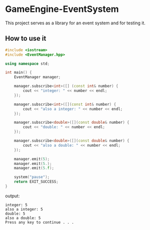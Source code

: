 # GameEngine-EventSystem
This project serves as a library for an event system and for testing it.

## How to use it
```c++
#include <iostream>
#include <EventManager.hpp>

using namespace std;

int main() {
    EventManager manager;

    manager.subscribe<int>([] (const int& number) {
        cout << "integer: " << number << endl;
    });

    manager.subscribe<int>([](const int& number) {
        cout << "also a integer: " << number << endl;
    });

    manager.subscribe<double>([](const double& number) {
        cout << "double: " << number << endl;
    });

    manager.subscribe<double>([](const double& number) {
        cout << "also a double: " << number << endl;
    });

    manager.emit(5);
    manager.emit(5.);
    manager.emit(5.f);

    system("pause");
    return EXIT_SUCCESS;
}
```

output:
```
integer: 5
also a integer: 5
double: 5
also a double: 5
Press any key to continue . . .
```
